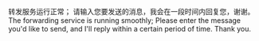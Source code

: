转发服务运行正常；
请输入您要发送的消息，我会在一段时间内回复您，谢谢。
The forwarding service is running smoothly; 
Please enter the message you'd like to send, and I'll reply within a certain period of time. Thank you.
